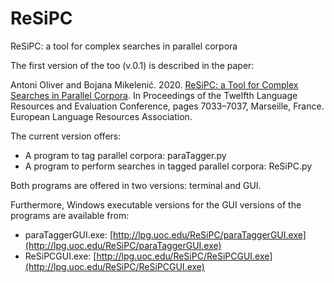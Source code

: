# ReSiPC
ReSiPC: a tool for complex searches in parallel corpora

The first version of the too (v.0.1) is described in the paper:

Antoni Oliver and Bojana Mikelenić. 2020. [ReSiPC: a Tool for Complex Searches in Parallel Corpora](https://aclanthology.org/2020.lrec-1.869/). In Proceedings of the Twelfth Language Resources and Evaluation Conference, pages 7033–7037, Marseille, France. European Language Resources Association.

The current version offers:

* A program to tag parallel corpora: paraTagger.py
* A program to perform searches in tagged parallel corpora: ReSiPC.py

Both programs are offered in two versions: terminal and GUI.

Furthermore, Windows executable versions for the GUI versions of the programs are available from:

* paraTaggerGUI.exe: [http://lpg.uoc.edu/ReSiPC/paraTaggerGUI.exe](http://lpg.uoc.edu/ReSiPC/paraTaggerGUI.exe)
* ReSiPCGUI.exe: [http://lpg.uoc.edu/ReSiPC/ReSiPCGUI.exe](http://lpg.uoc.edu/ReSiPC/ReSiPCGUI.exe)

  
